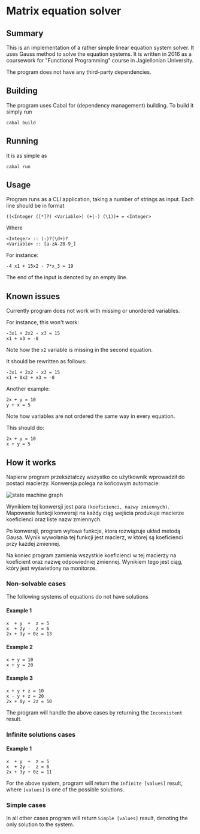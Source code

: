 # Matrix equation solver

## Summary

This is an implementation of a rather simple linear equation system solver. It uses Gauss method to solve the equation systems. It is written in 2016 as a coursework for "Functional Programming" course in Jagiellonian University.

The program does not have any third-party dependencies.

## Building

The program uses Cabal for (dependency management) building.
To build it simply run

	cabal build

## Running

It is as simple as

	cabal run

## Usage

Program runs as a CLI application, taking a number of strings as input. Each line should be in format

	((<Integer ([*]?) <Variable>) (+|-) (\1))+ = <Integer>

Where

	<Integer> :: (-)?(\d+)?
	<Variable> :: [a-zA-Z0-9_]

For instance:

	-4 x1 + 15x2 - 7*x_3 = 19

The end of the input is denoted by an empty line.

## Known issues

Currently program does not work with missing or unordered variables.

For instance, this won't work:

	-3x1 + 2x2 - x3 = 15
	x1 + x3 = -8

Note how the `x2` variable is missing in the second equation.

It should be rewritten as follows:

	-3x1 + 2x2 - x3 = 15
	x1 + 0x2 + x3 = -8

Another example:

	2x + y = 10
	y + x = 5

Note how variables are not ordered the same way in every equation.

This should do:

	2x + y = 10
	x + y = 5

## How it works

Napierw program przekształczy wszystko co użytkownik wprowadził do postaci macierzy. Konwersja polega na końcowym automacie:

![state machine graph](https://raw.github.com/shybovycha/uklady-rownian/master/grammatic_for_matrix_row.png)

Wynikiem tej konwersji jest para `(koeficienci, nazwy zmiennych)`. Mapowanie funkcji konwersji na każdy ciąg wejścia produkuje macierze koeficienci oraz liste nazw zmiennych.

Po konwersji, program wyłowa funkcje, ktora rozwiązuje układ metodą Gausa. Wynik wywołania tej funkcji jest macierz, w której są koeficienci przy każdej zmiennej.

Na koniec program zamienia wszystkie koeficienci w tej macierzy na koeficient oraz nazwę odpowiedniej zmiennej. Wynikiem tego jest ciąg, który jest wyświetlony na monitorze.

### Non-solvable cases

The following systems of equations do not have solutions

#### Example 1

	x  + y  +  z = 5
	x  + 2y -  z = 6
	2x + 3y + 0z = 13

#### Example 2

	x + y = 10
	x + y = 20

#### Example 3

	x + y + z = 10
	x - y + z = 20
	2x + 0y + 2z = 50

The program will handle the above cases by returning the `Inconsistent` result.

### Infinite solutions cases

#### Example 1

	x  + y  +  z = 5
	x  + 2y -  z = 6
	2x + 3y + 0z = 11

For the above system, program will return the `Infinite [values]` result, where `[values]` is one of the possible solutions.

### Simple cases

In all other cases program will return `Simple [values]` result, denoting the only solution to the system.
